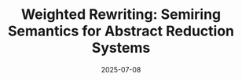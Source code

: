---
title: "Weighted Rewriting: Semiring Semantics for Abstract Reduction Systems"
collection: publications
category: conferences
permalink: /publication/2025-07-08-Weighted-rewriting-semiring-semantics-for-abstract-reduction-systems
excerpt: 'We present novel semiring semantics for abstract reduction systems (ARSs). More precisely, we provide a weighted version of ARSs, where the reduction steps induce weights from a semiring. Inspired by provenance analysis in database theory and logic, we obtain a formalism that can be used for provenance analysis of arbitrary ARSs. Our semantics handle (possibly unbounded) non-determinism and possibly infinite reductions. Moreover, we develop several techniques to prove upper and lower bounds on the weights resulting from our semantics, and show that in this way one obtains a uniform approach to analyze several different properties like termination, derivational complexity, space complexity, safety, as well as combinations of these properties.'
date: 2025-07-08
venue: '10th International Conference on Formal Structures for Computation
                  and Deduction, FSCD 2025, July 14-20, 2025, Birmingham, UK'
slidesurl: '/files/2025-07-16-Weighted-rewriting.pdf'
paperurl: 'https://doi.org/10.4230/LIPIcs.FSCD.2025.6'
bibtexurl: '/files/2025-07-08-Weighted-rewriting.bib'
citation: 'Emma Ahrens, Jan-Christoph Kassing, Jürgen Giesl, Joost-Pieter Katoen:
&quot;Weighted Rewriting: Semiring Semantics for Abstract Reduction Systems.&quot; <i>FSCD</i> 2025: 6:1-6:21'
---